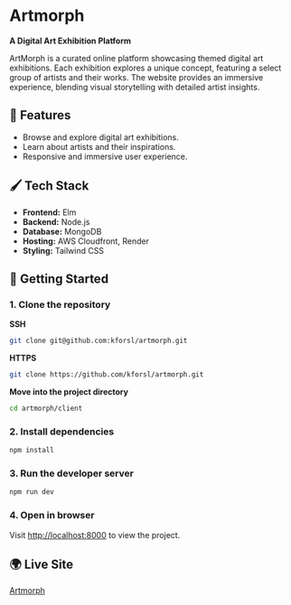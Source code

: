 # Artmorph
**A Digital Art Exhibition Platform**

ArtMorph is a curated online platform showcasing themed digital art exhibitions. Each exhibition explores a unique concept, featuring a select group of artists and their works. The website provides an immersive experience, blending visual storytelling with detailed artist insights.  

## 🌟 Features
- Browse and explore digital art exhibitions.  
- Learn about artists and their inspirations.  
- Responsive and immersive user experience.  

## 🖌️ Tech Stack  
- **Frontend:** Elm   
- **Backend:** Node.js  
- **Database:** MongoDB   
- **Hosting:** AWS Cloudfront, Render
- **Styling:** Tailwind CSS  

## 🚀 Getting Started

### 1. Clone the repository 

**SSH**
```sh  
git clone git@github.com:kforsl/artmorph.git
```  

**HTTPS**
```sh  
git clone https://github.com/kforsl/artmorph.git
```  

**Move into the project directory**
```sh  
cd artmorph/client 
```

### 2. Install dependencies 
```sh
npm install 
```

### 3. Run the developer server 
```sh
npm run dev
```

### 4. Open in browser 
Visit [http://localhost:8000]() to view the project.

## 🌍 Live Site 
[Artmorph](https://d1964um5pbaqp4.cloudfront.net/)

